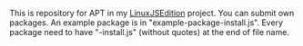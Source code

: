 This is repository for APT in my [LinuxJSEdition] project.
You can submit own packages. An example package is in "example-package-install.js".
Every package need to have "-install.js" (without quotes) at the end of file name.

[LinuxJSEdition]: <https://github.com/Davilarek/LinuxJSEdition>

